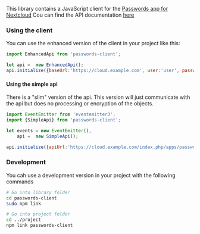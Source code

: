 This library contains a JavaScript client for the [Passwords app for Nextcloud](https://apps.nextcloud.com/apps/passwords)
Cou can find the API documentation [here](https://git.mdns.eu/nextcloud/passwords/wikis/developers/index)

### Using the client
You can use the enhanced version of the client in your project like this:
```javascript
import EnhancedApi from 'passwords-client';

let api =  new EnhancedApi();
api.initialize({baseUrl:'https://cloud.example.com', user:'user', password:'password'});
```

#### Using the simple api
There is a "slim" version of the api.
This version will just communicate with the api but does no processing or encryption of the objects.

```javascript
import EventEmitter from 'eventemitter3';
import {SimpleApi} from 'passwords-client';

let events = new EventEmitter(),
    api =  new SimpleApi();

api.initialize({apiUrl:'https://cloud.example.com/index.php/apps/passwords/', user:'user', password:'password', events});
```


### Development
You cah use a development version in your project with the following commands

```bash
# Go into library folder
cd passwords-client
sudo npm link

# Go into project folder
cd ../project
npm link passwords-client
```